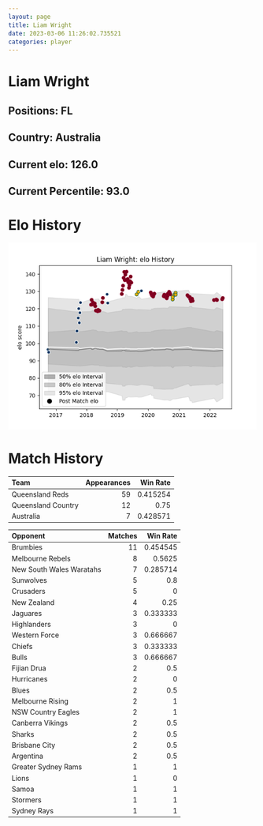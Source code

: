 ```yaml
---  
layout: page  
title: Liam Wright  
date: 2023-03-06 11:26:02.735521  
categories: player  
---
```

# Liam Wright

## Positions: FL

## Country: Australia

## Current elo: 126.0

## Current Percentile: 93.0

# Elo History


![elo history](history_LiamWright.png)
# Match History


| Team               |   Appearances |   Win Rate |
|:-------------------|--------------:|-----------:|
| Queensland Reds    |            59 |   0.415254 |
| Queensland Country |            12 |   0.75     |
| Australia          |             7 |   0.428571 |

| Opponent                 |   Matches |   Win Rate |
|:-------------------------|----------:|-----------:|
| Brumbies                 |        11 |   0.454545 |
| Melbourne Rebels         |         8 |   0.5625   |
| New South Wales Waratahs |         7 |   0.285714 |
| Sunwolves                |         5 |   0.8      |
| Crusaders                |         5 |   0        |
| New Zealand              |         4 |   0.25     |
| Jaguares                 |         3 |   0.333333 |
| Highlanders              |         3 |   0        |
| Western Force            |         3 |   0.666667 |
| Chiefs                   |         3 |   0.333333 |
| Bulls                    |         3 |   0.666667 |
| Fijian Drua              |         2 |   0.5      |
| Hurricanes               |         2 |   0        |
| Blues                    |         2 |   0.5      |
| Melbourne Rising         |         2 |   1        |
| NSW Country Eagles       |         2 |   1        |
| Canberra Vikings         |         2 |   0.5      |
| Sharks                   |         2 |   0.5      |
| Brisbane City            |         2 |   0.5      |
| Argentina                |         2 |   0.5      |
| Greater Sydney Rams      |         1 |   1        |
| Lions                    |         1 |   0        |
| Samoa                    |         1 |   1        |
| Stormers                 |         1 |   1        |
| Sydney Rays              |         1 |   1        |